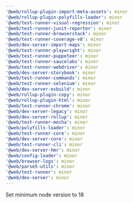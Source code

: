 ```yaml
---
'@web/rollup-plugin-import-meta-assets': minor
'@web/rollup-plugin-polyfills-loader': minor
'@web/test-runner-visual-regression': minor
'@web/test-runner-junit-reporter': minor
'@web/test-runner-browserstack': minor
'@web/test-runner-coverage-v8': minor
'@web/dev-server-import-maps': minor
'@web/test-runner-playwright': minor
'@web/test-runner-puppeteer': minor
'@web/test-runner-saucelabs': minor
'@web/test-runner-webdriver': minor
'@web/dev-server-storybook': minor
'@web/test-runner-commands': minor
'@web/test-runner-selenium': minor
'@web/dev-server-esbuild': minor
'@web/rollup-plugin-copy': minor
'@web/rollup-plugin-html': minor
'@web/test-runner-chrome': minor
'@web/dev-server-legacy': minor
'@web/dev-server-rollup': minor
'@web/test-runner-mocha': minor
'@web/polyfills-loader': minor
'@web/test-runner-core': minor
'@web/dev-server-core': minor
'@web/test-runner-cli': minor
'@web/dev-server-hmr': minor
'@web/config-loader': minor
'@web/browser-logs': minor
'@web/parse5-utils': minor
'@web/test-runner': minor
'@web/dev-server': minor
---
```


Set minimum node version to 18
